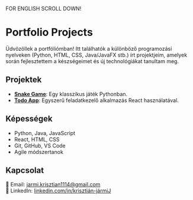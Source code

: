 FOR ENGLISH SCROLL DOWN!
# Portfolio Projects

Üdvözöllek a portfóliómban!
Itt találhatók a különböző programozási nyelveken (Python, HTML, CSS, Java/JavaFX stb.) írt projektjeim, amelyek során fejlesztettem a készségeimet és új technológiákat tanultam meg.

## Projektek

- **[Snake Game](https://github.com/krisztianJ/portfolio_projects/tree/main/Snake)**: Egy klasszikus játék Pythonban.
- **[Todo App](https://github.com/krisztianJ/portfolio_projects/tree/main/Todo)**: Egyszerű feladatkezelő alkalmazás React használatával.


## Képességek

- Python, Java, JavaScript
- React, HTML, CSS
- Git, GitHub, VS Code
- Agile módszertanok

## Kapcsolat

📧 Email: [jarmi.krisztian1114@gmail.com](mailto:jarmi.krisztian1114@gmail.com)  
🔗 LinkedIn: [linkedin.com/in/krisztián-jármiJ](https://linkedin.com/in/krisztián-jármi)
